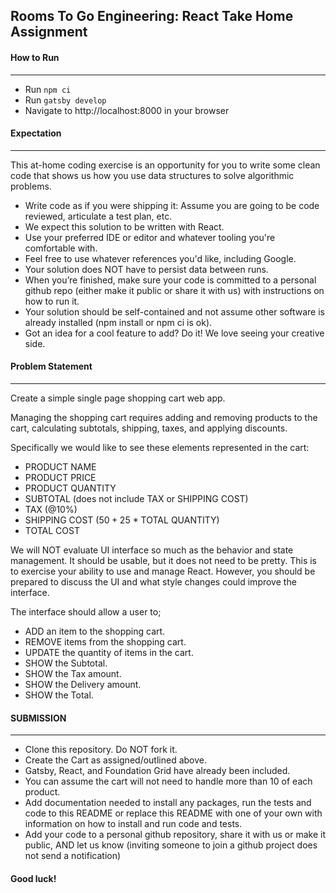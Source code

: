 ## Rooms To Go Engineering: React Take Home Assignment

#### How to Run
---
- Run `npm ci`
- Run `gatsby develop`
- Navigate to http://localhost:8000 in your browser


#### Expectation
---
This at-home coding exercise is an opportunity for you to write some clean code that shows us how you use data structures to solve algorithmic problems.
- Write code as if you were shipping it: Assume you are going to be code reviewed, articulate a test plan, etc.
- We expect this solution to be written with React.
- Use your preferred IDE or editor and whatever tooling you're comfortable with.
- Feel free to use whatever references you'd like, including Google.
- Your solution does NOT have to persist data between runs.
- When you’re finished, make sure your code is committed to a personal github repo (either make it public or share it with us) with instructions on how to run it.
- Your solution should be self-contained and not assume other software is already installed (npm install or npm ci is ok).
- Got an idea for a cool feature to add? Do it! We love seeing your creative side.


#### Problem Statement
---
Create a simple single page shopping cart web app.

Managing the shopping cart requires adding and removing products to the cart, calculating subtotals, shipping, taxes, and applying discounts.

Specifically we would like to see these elements represented in the cart:
- PRODUCT NAME
- PRODUCT PRICE
- PRODUCT QUANTITY
- SUBTOTAL (does not include TAX or SHIPPING COST)
- TAX (@10%)
- SHIPPING COST ($50 + 2%) - ($5 * TOTAL QUANTITY)
- TOTAL COST

We will NOT evaluate UI interface so much as the behavior and state management.  It should be usable, but it does not need to be pretty.  This is to exercise your ability to use and manage React.  However, you should be prepared to discuss the UI and what style changes could improve the interface.

The interface should allow a user to;
- ADD an item to the shopping cart.
- REMOVE items from the shopping cart.
- UPDATE the quantity of items in the cart.
- SHOW the Subtotal.
- SHOW the Tax amount.
- SHOW the Delivery amount.
- SHOW the Total.


#### SUBMISSION
---
- Clone this repository.  Do NOT fork it.
- Create the Cart as assigned/outlined above.
- Gatsby, React, and Foundation Grid have already been included.
- You can assume the cart will not need to handle more than 10 of each product.
- Add documentation needed to install any packages, run the tests and code to this README or replace this README with one of your own with information on how to install and run code and tests.
- Add your code to a personal github repository, share it with us or make it public, AND let us know (inviting someone to join a github project does not send a notification)


#### Good luck!
